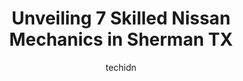 ---
layout: ampstory
image: https://images.unsplash.com/photo-1615238359019-c8de4242e083?ixlib=rb-4.0.3&ixid=MnwxMjA3fDB8MHxwaG90by1wYWdlfHx8fGVufDB8fHx8&auto=format&fit=crop&w=640&h=853&q=80
author: techidn
featured: false
description: When it comes to maintaining and repairing your vehicle in Sherman TX, USA, you deserve nothing but the best. Thats why the 7 best Nissan Mechanic in the area are here to offer their expert
title: Unveiling 7 Skilled Nissan Mechanics in Sherman TX
cover:
   title: Unveiling 7 Skilled Nissan Mechanics in Sherman TX
   subtitle: Rickpate
   background: https://images.unsplash.com/photo-1615238359019-c8de4242e083?ixlib=rb-4.0.3&ixid=MnwxMjA3fDB8MHxwaG90by1wYWdlfHx8fGVufDB8fHx8&auto=format&fit=crop&w=640&h=853&q=80

pages: 
 - layout: thirds
   top: <h1>#1 Ellis Auto</h1>
   bottom: "<p>Ever since having the brakes and rotors on my vehicle serviced there, 3 different bolts have fallen out of the calipers (2 pins and 1 bracket bolt- I assume from not bein</p>"
   background: https://www.knot35.com/toplist/wp-content/uploads/2023/06/best-nissan-mechanic-1-in-sherman-tx-1685831148.jpeg
   backgroundblur: true
 - layout: thirds
   top: <h1>#2 Sparx Automotive</h1>
   bottom: "<p>1504 W Houston St, Sherman, TX 75092, United States</p>"
   background: https://www.knot35.com/toplist/wp-content/uploads/2023/06/best-nissan-mechanic-2-in-sherman-tx-1685831148.jpeg
   cta:
      link: https://www.knot35.com/toplist/unveiling-7-skilled-nissan-mechanics-in-sherman-tx/
      text: Unveiling 7 Skilled Nissan Mechanics in Sherman TX
 - layout: thirds
   top: <h1>#3 National Auto Collision</h1>
   bottom: "<p>300 E Sycamore St, Sherman, TX 75090, United States</p>"
   background: https://www.knot35.com/toplist/wp-content/uploads/2023/06/best-nissan-mechanic-3-in-sherman-tx-1685831149.jpeg
   cta:
      link: https://www.knot35.com/toplist/unveiling-7-skilled-nissan-mechanics-in-sherman-tx/
      text: Unveiling 7 Skilled Nissan Mechanics in Sherman TX
 - layout: thirds
   top: <h1>#4 Motor Masters</h1>
   bottom: "<p>520 W Houston St, Sherman, TX 75090, United States</p>"
   background: https://images.unsplash.com/photo-1580610447943-1bfbef5efe07?ixlib=rb-4.0.3&ixid=MnwxMjA3fDB8MHxwaG90by1wYWdlfHx8fGVufDB8fHx8&auto=format&fit=crop&w=640&h=853&q=80
   cta:
      link: https://www.knot35.com/toplist/unveiling-7-skilled-nissan-mechanics-in-sherman-tx/
      text: Unveiling 7 Skilled Nissan Mechanics in Sherman TX
 - layout: thirds
   top: <h1>#5 Walmart Auto Care Centers</h1>
   bottom: "<p>401 W US Hwy 82, Sherman, TX 75092, United States</p>"
   background: https://images.unsplash.com/photo-1484589065579-248aad0d8b13?ixlib=rb-4.0.3&ixid=MnwxMjA3fDB8MHxwaG90by1wYWdlfHx8fGVufDB8fHx8&auto=format&fit=crop&w=640&h=853&q=80
   cta:
      link: https://www.knot35.com/toplist/unveiling-7-skilled-nissan-mechanics-in-sherman-tx/
      text: Unveiling 7 Skilled Nissan Mechanics in Sherman TX
 - layout: thirds
   top: <h1>#6 Discount Auto Care</h1>
   bottom: "<p>1305 N Sam Rayburn Fwy, Sherman, TX 75090, United States</p>"
   background: https://images.unsplash.com/photo-1462556791646-c201b8241a94?ixlib=rb-4.0.3&ixid=MnwxMjA3fDB8MHxwaG90by1wYWdlfHx8fGVufDB8fHx8&auto=format&fit=crop&w=640&h=853&q=80
   cta:
      link: https://www.knot35.com/toplist/unveiling-7-skilled-nissan-mechanics-in-sherman-tx/
      text: Unveiling 7 Skilled Nissan Mechanics in Sherman TX
 - layout: thirds
   top: <h1>#7 A & B AUTOMOTIVE</h1>
   bottom: "<p>4114 Texoma Pkwy, Sherman, TX 75090, United States</p>"
   background: https://images.unsplash.com/photo-1557672172-298e090bd0f1?ixlib=rb-4.0.3&ixid=MnwxMjA3fDB8MHxwaG90by1wYWdlfHx8fGVufDB8fHx8&auto=format&fit=crop&w=640&h=853&q=80
   cta:
      link: https://www.knot35.com/toplist/unveiling-7-skilled-nissan-mechanics-in-sherman-tx/
      text: Unveiling 7 Skilled Nissan Mechanics in Sherman TX
 - layout: thirds
   middle: Continue reading...
   background: https://images.unsplash.com/photo-1546497974-b213c9efb599?ixlib=rb-4.0.3&ixid=MnwxMjA3fDB8MHxwaG90by1wYWdlfHx8fGVufDB8fHx8&auto=format&fit=crop&w=640&h=853&q=80
   cta:
      link: https://www.knot35.com/toplist/unveiling-7-skilled-nissan-mechanics-in-sherman-tx/
      text: Unveiling 7 Skilled Nissan Mechanics in Sherman TX
      
---